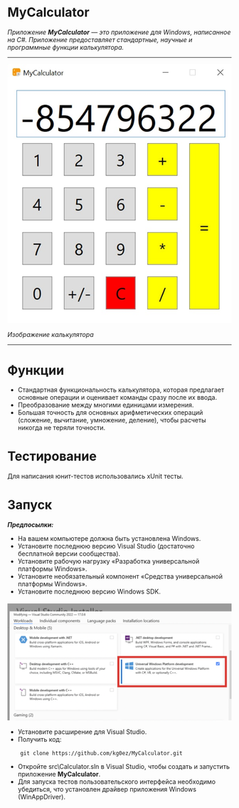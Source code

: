 # MyCalculator

_Приложение __MyCalculator__ — это приложение для Windows, написанное на C#. Приложение предоставляет стандартные, научные и программные функции калькулятора._ 
____

![MyCalculator](https://github.com/kg0ez/MyCalculator/blob/main/Calculator.jpeg "Орк")

_Изображение калькулятора_
____

# Функции
+ Стандартная функциональность калькулятора, которая предлагает основные операции и оценивает команды сразу после их ввода.
+ Преобразование между многими единицами измерения.
+ Большая точность для основных арифметических операций (сложение, вычитание, умножение, деление), чтобы расчеты никогда не теряли точности.

# Тестирование
Для написания юнит-тестов использовались xUnit тесты.

# Запуск
___Предпосылки:___
+ На вашем компьютере должна быть установлена Windows.
+ Установите последнюю версию Visual Studio (достаточно бесплатной версии сообщества).
+ Установите рабочую нагрузку «Разработка универсальной платформы Windows».
+ Установите необязательный компонент «Средства универсальной платформы Windows».
+ Установите последнюю версию Windows SDK.

![MyCalculator](https://github.com/kg0ez/MyCalculator/blob/main/instal.png?raw=true "Орк")

+ Установите расширение для Visual Studio.
+ Получить код: 
```
    git clone https://github.com/kg0ez/MyCalculator.git
```
+ Откройте src\Calculator.sln в Visual Studio, чтобы создать и запустить приложение __MyCalculator__.
+ Для запуска тестов пользовательского интерфейса необходимо убедиться, что установлен драйвер приложения Windows (WinAppDriver).
